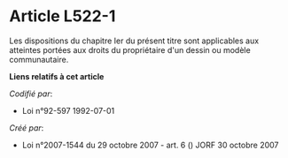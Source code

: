 # Article L522-1

Les dispositions du chapitre Ier du présent titre sont applicables aux atteintes portées aux droits du propriétaire d'un
dessin ou modèle communautaire.

**Liens relatifs à cet article**

_Codifié par_:

  - Loi n°92-597 1992-07-01

_Créé par_:

  - Loi n°2007-1544 du 29 octobre 2007 - art. 6 () JORF 30 octobre 2007
